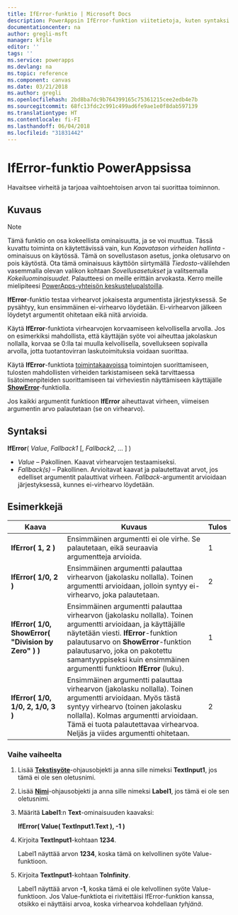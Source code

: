 ```yaml
---
title: IfError-funktio | Microsoft Docs
description: PowerAppsin IfError-funktion viitetietoja, kuten syntaksi ja esimerkkejä
documentationcenter: na
author: gregli-msft
manager: kfile
editor: ''
tags: ''
ms.service: powerapps
ms.devlang: na
ms.topic: reference
ms.component: canvas
ms.date: 03/21/2018
ms.author: gregli
ms.openlocfilehash: 2bd8ba7dc9b764399165c75361215cee2edb4e7b
ms.sourcegitcommit: 68fc13fdc2c991c499ad6fe9ae1e0f8dab597139
ms.translationtype: HT
ms.contentlocale: fi-FI
ms.lasthandoff: 06/04/2018
ms.locfileid: "31831442"
---
```

# <a name="iferror-function-in-powerapps"></a>IfError-funktio PowerAppsissa
Havaitsee virheitä ja tarjoaa vaihtoehtoisen arvon tai suorittaa toiminnon.

## <a name="description"></a>Kuvaus
> [!NOTE]
> Tämä funktio on osa kokeellista ominaisuutta, ja se voi muuttua.  Tässä kuvattu toiminta on käytettävissä vain, kun *Kaavatason virheiden hallinta* -ominaisuus on käytössä.  Tämä on sovellustason asetus, jonka oletusarvo on pois käytöstä.  Ota tämä ominaisuus käyttöön siirtymällä *Tiedosto*-välilehden vasemmalla olevan valikon kohtaan *Sovellusasetukset* ja valitsemalla *Kokeiluominaisuudet*.  Palautteesi on meille erittäin arvokasta. Kerro meille mielipiteesi [PowerApps-yhteisön keskustelupalstoilla](https://powerusers.microsoft.com/t5/Expressions-and-Formulas/bd-p/How-To).

**IfError**-funktio testaa virhearvot jokaisesta argumentista järjestyksessä. Se pysähtyy, kun ensimmäinen ei-virhearvo löydetään.  Ei-virhearvon jälkeen löydetyt argumentit ohitetaan eikä niitä arvioida.

Käytä **IfError**-funktiota virhearvojen korvaamiseen kelvollisella arvolla.  Jos on esimerkiksi mahdollista, että käyttäjän syöte voi aiheuttaa jakolaskun nollalla, korvaa se 0:lla tai muulla kelvollisella, sovellukseen sopivalla arvolla, jotta tuotantovirran laskutoimituksia voidaan suorittaa.

Käytä **IfError**-funktiota [toimintakaavoissa](../working-with-formulas-in-depth.md) toimintojen suorittamiseen, tulosten mahdollisten virheiden tarkistamiseen sekä tarvittaessa lisätoimenpiteiden suorittamiseen tai virheviestin näyttämiseen käyttäjälle [**ShowError**](function-showerror.md)-funktiolla.

Jos kaikki argumentit funktioon **IfError** aiheuttavat virheen, viimeisen argumentin arvo palautetaan (se on virhearvo). 

## <a name="syntax"></a>Syntaksi
**IfError**( *Value*, *Fallback1* [, *Fallback2*, ... ] )

* *Value* – Pakollinen. Kaavat virhearvojen testaamiseksi. 
* *Fallback(s)* – Pakollinen. Arvioitavat kaavat ja palautettavat arvot, jos edelliset argumentit palauttivat virheen.  *Fallback*-argumentit arvioidaan järjestyksessä, kunnes ei-virhearvo löydetään.

## <a name="examples"></a>Esimerkkejä

| Kaava | Kuvaus | Tulos |
| --- | --- | --- |
| **IfError( 1, 2 )** |Ensimmäinen argumentti ei ole virhe.  Se palautetaan, eikä seuraavia argumentteja arvioida.   | 1 |
| **IfError( 1/0, 2 )** | Ensimmäinen argumentti palauttaa virhearvon (jakolasku nollalla).  Toinen argumentti arvioidaan, jolloin syntyy ei-virhearvo, joka palautetaan. | 2 | 
| **IfError( 1/0, ShowError( "Division by Zero" ) )** | Ensimmäinen argumentti palauttaa virhearvon (jakolasku nollalla).  Toinen argumentti arvioidaan, ja käyttäjälle näytetään viesti.  **IfError**-funktion palautusarvo on **ShowError**-funktion palautusarvo, joka on pakotettu samantyyppiseksi kuin ensimmäinen argumentti funktioon **IfError** (luku). | 1 |
| **IfError( 1/0, 1/0, 2, 1/0, 3 )** | Ensimmäinen argumentti palauttaa virhearvon (jakolasku nollalla).  Toinen argumentti arvioidaan. Myös tästä syntyy virhearvo (toinen jakolasku nollalla).  Kolmas argumentti arvioidaan. Tämä ei tuota palautettavaa virhearvoa.  Neljäs ja viides argumentti ohitetaan.  | 2 |

### <a name="step-by-step"></a>Vaihe vaiheelta

1. Lisää **[Tekstisyöte](../controls/control-text-input.md)**-ohjausobjekti ja anna sille nimeksi **TextInput1**, jos tämä ei ole sen oletusnimi.

2. Lisää **[Nimi](../controls/control-text-box.md)**-ohjausobjekti ja anna sille nimeksi **Label1**, jos tämä ei ole sen oletusnimi.

3. Määritä **Label1**:n **Text**-ominaisuuden kaavaksi:

    **IfError( Value( TextInput1.Text ), -1 )**

4. Kirjoita **TextInput1**-kohtaan **1234**.  

    Label1 näyttää arvon **1234**, koska tämä on kelvollinen syöte Value-funktioon.

5. Kirjoita **TextInput1**-kohtaan **ToInfinity**.

    Label1 näyttää arvon **-1**, koska tämä ei ole kelvollinen syöte Value-funktioon.  Jos Value-funktiota ei rivitettäisi IfError-funktion kanssa, otsikko ei näyttäisi arvoa, koska virhearvoa kohdellaan *tyhjänä*. 

